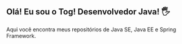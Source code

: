 ## Olá! Eu sou o Tog! Desenvolvedor Java! 🖐️

Aqui você encontra meus repositórios de Java SE, Java EE e Spring Framework.
